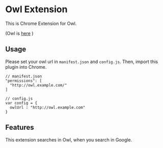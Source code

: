 # Owl Extension

This is Chrome Extension for Owl.

(Owl is [here](https://github.com/fortkle/owl) )

## Usage
Please set your owl url in `manifest.json` and `config.js`. Then, import this plugin into Chrome.

```
// manifest.json
"permissions": [
  "http://owl.example.com/"
]
```

```
// config.js
var config = {
  owlUrl : "http://owl.example.com"
}
```


## Features
This extension searches in Owl, when you search in Google.

